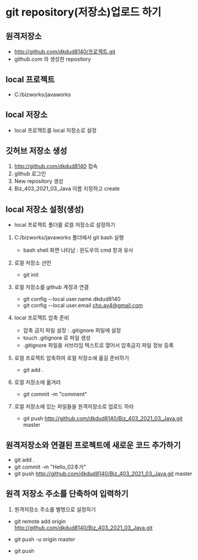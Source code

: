 # git repository(저장소)업로드 하기
## 원격저장소
* http://github.com/dkdud8140/프로젝트.git
* github.com 의 생성한 repository


## local 프로젝트
* C:/bizworks/javaworks

## local 저장소
* local 프로젝트를 local 저장소로 설정


## 깃허브 저장소 생성
1. http://github.com/dkdud8140 접속
2. github 로그인
3. New repository 생성
4. Biz_403_2021_03_Java 이름 지정하고 create

## local 저장소 설정(생성)
* local 프로젝트 폴더를 로컬 저장소로 설정하기
1. C:/bizworks/javaworks 폴더에서 git bash 실행
	- bash shell 화면 나타남 : 윈도우의 cmd 창과 유사

2. 로컬 저장소 선언
	- git init

3. 로컬 저장소를 github 계정과 연결
	- git config --local user.name dkdud8140
	- git config --local user.email cho.ay4@gmail.com

4. local 프로젝트 압축 준비
	- 압축 금지 파일 설정 : .gitignore 파일에 설정
	- touch .gitignore 로 파일 생성
	- .gitignore 파일을 서브라임 텍스트로 열어서 압축금지 파일 정보 등록

5. 로컬 프로젝트 압축하여 로컬 저장소에 옮길 준비하기
	- git add .

6. 로컬 저장소에 옮겨라
	- git commit -m "comment"

7. 로컬 저장소에 있는 파일들을 원격저장소로 업로드 하라
	- git push http://github.com/dkdud8140/Biz_403_2021_03_Java.git master



## 원격저장소와 연결된 프로젝트에 새로운 코드 추가하기
* git add .
* git commit -m "Hello_02추가"
* git push http://github.com/dkdud8140/Biz_403_2021_03_Java.git master



## 원격 저장소 주소를 단축하여 입력하기
1. 원격저장소 주소를 별명으로 설정하기
* git remote add origin http://github.com/dkdud8140/Biz_403_2021_03_Java.git

* git push -u origin master
* git push

